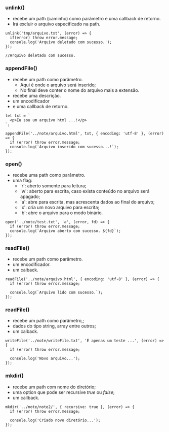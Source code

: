 
### unlink()
- recebe um path (caminho) como parâmetro e uma callback de retorno.
- Irá excluir o arquivo especificado na path.
  
```
unlink('tmp/arquivo.txt', (error) => {
  if(error) throw error.message;
  console.log('Arquivo deletado com sucesso.');
});

//Arquivo deletado com sucesso.
```

### appendFile()
- recebe um path como parâmetro. 
  - Aqui é onde o arquivo será inserido;
  - No final deve conter o nome do arquivo  mais a extensão.
- recebe uma descrição.
- um encodificador
- e uma callback de retorno.

```
let txt = `
  <p>Eu sou um arquivo html ...!</p>
`;

appendFile('../note/arquivo.html', txt, { encoding: 'utf-8' }, (error) => {
  if (error) throw error.message;
  console.log(`Arquivo inserido com sucesso...!`);
});

``` 

### open()
- recebe uma path como parâmetro.
- uma flag:
  - 'r': aberto somente para leitura;
  - 'w': aberto para escrita, caso exista conteúdo no arquivo será apagado;
  - 'a': abre para escrita, mas acrescenta dados ao final do arquivo;
  - 'x': cria um novo arquivo para escrita;
  - 'b': abre o arquivo para o modo binário.

```
open('../note/test.txt', 'a', (error, fd) => {
  if (error) throw error.message;
  console.log(`Arquivo aberto com sucesso. ${fd}`);
});

```

### readFile()
- recebe um path como parâmetro.
- um encodificador.
- um calback.
  
```
readFile('../note/arquivo.html', { encoding: 'utf-8' }, (error) => {
  if (error) throw error.message;

  console.log(`Arquivo lido com sucesso.`);
});

```

### readFile()
- recebe um path como parâmetro,;
- dados do tipo string, array entre outros;
- um calback.

```
writeFile('../note/writeFile.txt', 'É apenas um teste ...', (error) => {
  if (error) throw error.message;

  console.log('Novo arquivo...');
});

```

### mkdir()
- recebe um path com nome do diretório;
- uma option que pode ser recursive _true_ ou _false_;
- um callback.

```
mkdir('../note/note2/', { recursive: true }, (error) => {
  if (error) throw error.message;

  console.log('Criado novo diretório...');
});

```